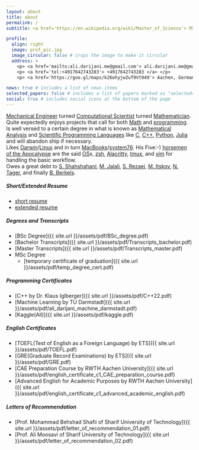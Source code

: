 ```yaml
---
layout: about
title: about
permalink: /
subtitle: <a href='https://en.wikipedia.org/wiki/Master_of_Science'> MSc </a> in <a href='https://www.rwth-aachen.de/cms/root/studium/Vor-dem-Studium/Studiengaenge/Liste-Aktuelle-Studiengaenge/Studiengangbeschreibung/~bnzu/Simulation-Sciences-M-Sc/?lidx=1'> Simulation Sciences </a> from <a href='https://www.rwth-aachen.de/go/id/a/?lidx=1'> RWTH Aachen University </a>, <a href='https://goo.gl/maps/k26ohyjwZuf9Vt949'> Aachen, Germany </a>

profile:
  align: right
  image: prof_pic.jpg
  image_circular: false # crops the image to make it circular
  address: >
    <p> <a href='mailto:ali.darijani.me@gmail.com'> ali.darijani.me@gmail.com </a> </p>
    <p> <a href='tel:+4917642743283'> +4917642743283 </a> </p>
    <p> <a href='https://goo.gl/maps/k26ohyjwZuf9Vt949'> Aachen, Germany </a> </p>

news: true # includes a list of news items
selected_papers: false # includes a list of papers marked as "selected={true}"
social: true # includes social icons at the bottom of the page
---
```


[Mechanical Engineer](https://en.wikipedia.org/wiki/Mechanical_engineering) turned [Computational Scientist](https://en.wikipedia.org/wiki/Computational_science) turned [Mathematician](https://en.wikipedia.org/wiki/Mathematician). Quite expectedly enjoys projects that call for both [Math](https://en.wikipedia.org/wiki/Mathematics) and [programming](https://en.wikipedia.org/wiki/Computer_programming). Is well versed to a certain degree in what is known as [Mathematical Analysis](https://en.wikipedia.org/wiki/Mathematical_analysis) and [Scientific Programming Languages](https://en.wikipedia.org/wiki/Scientific_programming_language) like [C](https://en.wikipedia.org/wiki/C_(programming_language)), [C++](https://en.wikipedia.org/wiki/C%2B%2B), [Python](https://en.wikipedia.org/wiki/Python_(programming_language)), [Julia](https://en.wikipedia.org/wiki/Julia_(programming_language)) and will abandon ship if necessary.       
    Likes [Darwin](https://github.com/apple/darwin-xnu)/[Linux](https://www.kernel.org/) and in turn [MacBooks](https://www.apple.com/mac/)/[system76](https://system76.com/).
 His Five:-) [horsemen of the Apocalypse](https://en.wikipedia.org/wiki/Four_Horsemen_of_the_Apocalypse) are the said [OS](https://en.wikipedia.org/wiki/Operating_system)s, [zsh](https://www.zsh.org), [Alacritty](https://alacritty.org/), [tmux](https://github.com/tmux/), and [vim](https://www.vim.org) for handling the basic workflow.  
Owes a great debt to [S. Shahshahani](http://sharif.ir/~shahshah/), [M. Jalali](https://sites.google.com/site/mirabbasjalali/home?pli=1), [S. Rezaei](http://sina.sharif.edu/~srezaei/), [M. Itskov](https://www.km.rwth-aachen.de/cms/KM/Das-Lehr-und-Forschungsgebiet/Team/Leitung/~qpvr/Mikhail-Itskov/?allou=1&mobile=1&lidx=1), [N. Tager](https://www.sz.rwth-aachen.de/cms/SZ/Das-Sprachenzentrum/Unser-Team/~iinn/Mitarbeiter-CAMPUS-/?gguid=0x446EA780660F524D9C00FBBD05DBC761&allou=1), and finally [B. Berkels](https://www.aices.rwth-aachen.de/en/people/berkels).



##### Short/Extended Resume

* [short resume](https://raw.githubusercontent.com/adarijani/job_hunting/main/LaTeX_templates/short_resume/main.pdf)  
* [extended resume](https://raw.githubusercontent.com/adarijani/job_hunting/main/LaTeX_templates/extended_resume/resume.pdf)

##### Degrees and Transcripts

* [BSc Degree]({{ site.url }}/assets/pdf/BSc_degree.pdf)  
* [Bachelor Transcripts]({{ site.url }}/assets/pdf/Transcripts_bachelor.pdf)  
* [Master Transcripts]({{ site.url }}/assets/pdf/Transcripts_master.pdf)
* MSc Degree
  * [temporary certificate of graduation]({{ site.url }}/assets/pdf/temp_degree_cert.pdf)

##### Programming Certificates

* [C++ by Dr. Klaus Iglberger]({{ site.url }}/assets/pdf/C++22.pdf)  
* [Machine Learning by TU Darmstadt]({{ site.url }}/assets/pdf/ali_darijani_machine_darmstadt.pdf)  
* [Kaggle(All)]({{ site.url }}/assets/pdf/kaggle.pdf)  

##### English Certificates

* [TOEFL(Test of English as a Foreign Language) by ETS]({{ site.url }}/assets/pdf/TOEFL.pdf)  
* [GRE(Graduate Record Examinations) by ETS]({{ site.url }}/assets/pdf/GRE.pdf)  
* [CAE Preparation Course by RWTH Aachen University]({{ site.url }}/assets/pdf/english_certificate_c1_CAE_preparation_course.pdf)  
* [Advanced English for Academic Purposes by RWTH Aachen University]({{ site.url }}/assets/pdf/english_certificate_c1_advanced_academic_english.pdf)  

##### Letters of Recommendation

* [Prof. Mohammad Behshad Shafii of Sharif University of Technology]({{ site.url }}/assets/pdf/letter_of_recommendation_01.pdf)  
* [Prof. Ali Moosavi of Sharif University of Technology]({{ site.url }}/assets/pdf/letter_of_recommendation_02.pdf)  







